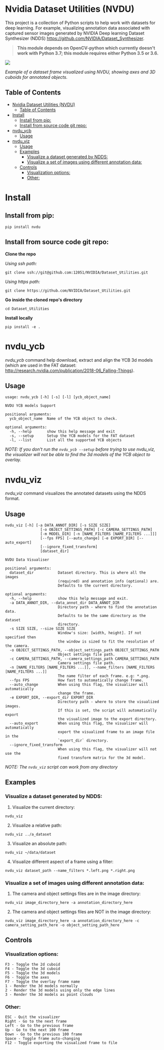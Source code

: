 # Nvidia Dataset Utilities (NVDU)
This project is a collection of Python scripts to help work with datasets for deep learning.  For example, visualizing annotation data associated with captured sensor images generated by NVIDIA Deep learning Dataset Synthesizer (NDDS) https://github.com/NVIDIA/Dataset_Synthesizer.
> **This module depends on OpenCV-python which currently doesn't work with Python 3.7; this module requires either Python 3.5 or 3.6.**

![](./NVDUIntro.png)

*Example of a dataset frame visualized using NVDU, showing axes and 3D cuboids for annotated objects.*

## Table of Contents
- [Nvidia Dataset Utilities (NVDU)](#nvidia-dataset-utilities-nvdu)
    - [Table of Contents](#table-of-contents)
- [Install](#install)
    - [Install from pip:](#install-from-pip)
    - [Install from source code git repo:](#install-from-source-code-git-repo)
- [nvdu_ycb](#nvdu_ycb)
    - [Usage](#usage)
- [nvdu_viz](#nvdu_viz)
    - [Usage](#usage-1)
    - [Examples](#examples)
        - [Visualize a dataset generated by NDDS:](#visualize-a-dataset-generated-by-ndds)
        - [Visualize a set of images using different annotation data:](#visualize-a-set-of-images-using-different-annotation-data)
    - [Controls](#controls)
        - [Visualization options:](#visualization-options)
        - [Other:](#other)

# Install
## Install from pip:
`pip install nvdu`

## Install from source code git repo:
**Clone the repo**

_Using ssh path:_
```
git clone ssh://git@github.com:12051/NVIDIA/Dataset_Utilities.git
```
_Using https path:_
```
git clone https://github.com/NVIDIA/Dataset_Utilities.git
```
**Go inside the cloned repo's directory**
```
cd Dataset_Utilities
```

**Install locally**

`pip install -e .`

# nvdu_ycb
_nvdu_ycb_ command help download, extract and align the YCB 3d models (which are used in the FAT dataset: http://research.nvidia.com/publication/2018-06_Falling-Things).
## Usage
```
usage: nvdu_ycb [-h] [-s] [-l] [ycb_object_name]

NVDU YCB models Support

positional arguments:
  ycb_object_name  Name of the YCB object to check.

optional arguments:
  -h, --help       show this help message and exit
  -s, --setup      Setup the YCB models for the FAT dataset
  -l, --list       List all the supported YCB objects
```

*NOTE: If you don't run the `nvdu_ycb --setup` before trying to use nvdu_viz, the visualizer will not be able to find the 3d models of the YCB object to overlay.*

# nvdu_viz
_nvdu_viz_ command visualizes the annotated datasets using the NDDS format.
## Usage
```
nvdu_viz [-h] [-a DATA_ANNOT_DIR] [-s SIZE SIZE]
                [-o OBJECT_SETTINGS_PATH] [-c CAMERA_SETTINGS_PATH]
                [-m MODEL_DIR] [-n [NAME_FILTERS [NAME_FILTERS ...]]]
                [--fps FPS] [--auto_change] [-e EXPORT_DIR] [--auto_export]
                [--ignore_fixed_transform]
                [dataset_dir]

NVDU Data Visualiser

positional arguments:
  dataset_dir           Dataset directory. This is where all the images
                        (required) and annotation info (optional) are.
                        Defaults to the current directory.

optional arguments:
  -h, --help            show this help message and exit.
  -a DATA_ANNOT_DIR, --data_annot_dir DATA_ANNOT_DIR
                        Directory path - where to find the annotation data.
                        Defaults to be the same directory as the dataset
                        directory.
  -s SIZE SIZE, --size SIZE SIZE
                        Window's size: [width, height]. If not specified then
                        the window is sized to fit the resolution of the camera.
  -o OBJECT_SETTINGS_PATH, --object_settings_path OBJECT_SETTINGS_PATH
                        Object settings file path.
  -c CAMERA_SETTINGS_PATH, --camera_settings_path CAMERA_SETTINGS_PATH
                        Camera settings file path.
  -n [NAME_FILTERS [NAME_FILTERS ...]], --name_filters [NAME_FILTERS [NAME_FILTERS ...]]
                        The name filter of each frame. e.g: *.png.
  --fps FPS             How fast to automatically change frame.
  --auto_change         When using this flag, the visualizer will automatically
                        change the frame.
  -e EXPORT_DIR, --export_dir EXPORT_DIR
                        Directory path - where to store the visualized images.
                        If this is set, the script will automatically export
                        the visualized image to the export directory.
  --auto_export         When using this flag, the visualizer will automatically
                        export the visualized frame to an image file in the
                        `export_dir` directory.
  --ignore_fixed_transform
                        When using this flag, the visualizer will not use the
                        fixed transform matrix for the 3d model.
```
_NOTE: The `nvdu_viz` script can work from any directory_

## Examples
### Visualize a dataset generated by NDDS:
1. Visualize the current directory:
```
nvdu_viz
```
2. Visualize a relative path:
```
nvdu_viz ../a_dataset
```
3. Visualize an absolute path:
```
nvdu_viz ~/data/dataset
```
4. Visualize different aspect of a frame using a filter:
```
nvdu_viz dataset_path --name_filters *.left.png *.right.png
```

### Visualize a set of images using different annotation data:
1. The camera and object settings files are in the image directory:
```
nvdu_viz image_directory_here -a annotation_directory_here
```
2. The camera and object settings files are NOT in the image directory:
```
nvdu_viz image_directory_here -a annotation_directory_here -c camera_setting_path_here -o object_setting_path_here
```

## Controls
### Visualization options:
```
F3 - Toggle the 2d cuboid
F4 - Toggle the 3d cuboid
F5 - Toggle the 3d models
F6 - Toggle the axes
F7 - Toggle the overlay frame name
1 - Render the 3d models normally
2 - Render the 3d models using only the edge lines
3 - Render the 3d models as point clouds
```

### Other:
```
ESC - Quit the visualizer
Right - Go to the next frame
Left - Go to the previous frame
Up - Go to the next 100 frame
Down - Go to the previous 100 frame
Space - Toggle frame auto-changing
F12 - Toggle exporting the visualized frame to file
```
